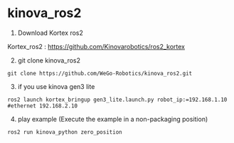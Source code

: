 # kinova_ros2

1. Download Kortex ros2

Kortex_ros2 : https://github.com/Kinovarobotics/ros2_kortex


2. git clone kinova_ros2
```
git clone https://github.com/WeGo-Robotics/kinova_ros2.git
```


3. if you use kinova gen3 lite
```
ros2 launch kortex_bringup gen3_lite.launch.py robot_ip:=192.168.1.10 #ethernet 192.168.2.10
```


4. play example (Execute the example in a non-packaging position)
```
ros2 run kinova_python zero_position
```
   
